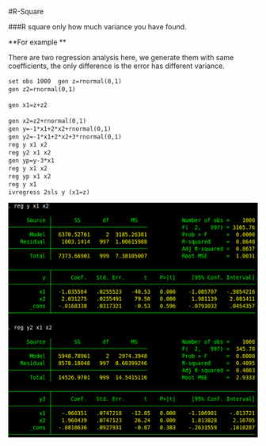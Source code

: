 #R-Square 

###R square only how much variance you have found.

**For example **

There are two regression analysis here, we generate them with same coefficients, the only difference is the error has different variance. 




```
set obs 1000  gen z=rnormal(0,1)
gen z2=rnormal(0,1)

gen x1=z+z2

gen x2=z2+rnormal(0,1)
gen y=-1*x1+2*x2+rnormal(0,1)
gen y2=-1*x1+2*x2+3*rnormal(0,1)
reg y x1 x2
reg y2 x1 x2
gen yp=y-3*x1
reg y x1 x2
reg yp x1 x2
reg y x1
ivregress 2sls y (x1=z)
```
<img src="regression.jpg" align="left"  >
